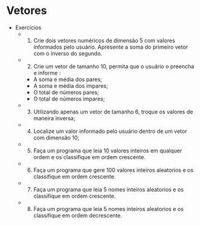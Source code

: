 # Vetores
- Exercícios
	- 1. Crie dois vetores numéricos de dimensão 5 com valores informados pelo usuário. Apresente a soma do primeiro vetor com o inverso do segundo.
	- 2. Crie um vetor de tamanho 10, permita que o usuário o preencha e informe :
	 	- A soma e média dos pares;
	 	- A soma e média dos impares;
	 	- O total de números pares;
	 	- O total de números impares;
	- 3. Utilizando apenas um vetor de tamanho 6, troque os valores de maneira inversa;
	- 4. Localize um valor informado pelo usuário dentro de um vetor com dimensão 10;
	- 5. Faça um programa que leia 10 valores inteiros em qualquer ordem e os classifique em ordem crescente.
	- 6. Faça um programa que gere 100 valores inteiros aleatorios e os classifique em ordem crescente.
	- 7. Faça um programa que leia 5 nomes inteiros aleatorios e os classifique em ordem crescente.
	- 8. Faça um programa que leia 5 nomes inteiros aleatorios e os classifique em ordem decrescente.